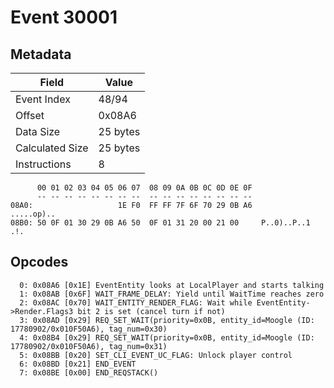 # Event 30001

## Metadata

| Field           | Value    |
|-----------------|----------|
| Event Index     | 48/94    |
| Offset          | 0x08A6   |
| Data Size       | 25 bytes |
| Calculated Size | 25 bytes |
| Instructions    | 8        |

```
      00 01 02 03 04 05 06 07  08 09 0A 0B 0C 0D 0E 0F
      -- -- -- -- -- -- -- --  -- -- -- -- -- -- -- --
08A0:                   1E F0  FF FF 7F 6F 70 29 0B A6        .....op)..
08B0: 50 0F 01 30 29 0B A6 50  0F 01 31 20 00 21 00     P..0)..P..1 .!. 
```

## Opcodes

```
  0: 0x08A6 [0x1E] EventEntity looks at LocalPlayer and starts talking
  1: 0x08AB [0x6F] WAIT_FRAME_DELAY: Yield until WaitTime reaches zero
  2: 0x08AC [0x70] WAIT_ENTITY_RENDER_FLAG: Wait while EventEntity->Render.Flags3 bit 2 is set (cancel turn if not)
  3: 0x08AD [0x29] REQ_SET_WAIT(priority=0x0B, entity_id=Moogle (ID: 17780902/0x010F50A6), tag_num=0x30)
  4: 0x08B4 [0x29] REQ_SET_WAIT(priority=0x0B, entity_id=Moogle (ID: 17780902/0x010F50A6), tag_num=0x31)
  5: 0x08BB [0x20] SET_CLI_EVENT_UC_FLAG: Unlock player control
  6: 0x08BD [0x21] END_EVENT
  7: 0x08BE [0x00] END_REQSTACK()
```
